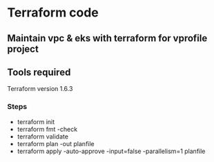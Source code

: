 # Terraform code 

## Maintain vpc & eks with terraform for vprofile project

## Tools required
Terraform version 1.6.3


### Steps
* terraform init
* terraform fmt -check
* terraform validate
* terraform plan -out planfile
* terraform apply -auto-approve -input=false -parallelism=1 planfile
####
#####
#
